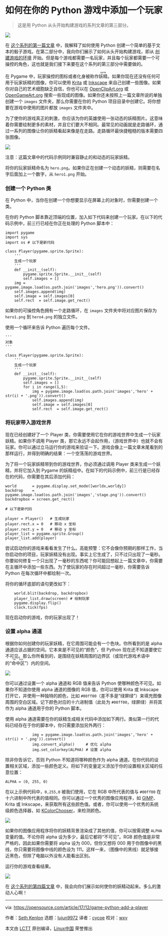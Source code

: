 [#]: collector: (lujun9972)
[#]: translator: (cycoe)
[#]: reviewer: (wxy)
[#]: publisher: (wxy)
[#]: url: (https://linux.cn/article-10858-1.html)
[#]: subject: (How to add a player to your Python game)
[#]: via: (https://opensource.com/article/17/12/game-python-add-a-player)
[#]: author: (Seth Kenlon https://opensource.com/users/seth)

如何在你的 Python 游戏中添加一个玩家
======
> 这是用 Python 从头开始构建游戏的系列文章的第三部分。

![](https://opensource.com/sites/default/files/styles/image-full-size/public/lead-images/python3-game.png?itok=jG9UdwC3)

在 [这个系列的第一篇文章][1] 中，我解释了如何使用 Python 创建一个简单的基于文本的骰子游戏。在第二部分中，我向你们展示了如何从头开始构建游戏，即从 [创建游戏的环境][2] 开始。但是每个游戏都需要一名玩家，并且每个玩家都需要一个可操控的角色，这也就是我们接下来要在这个系列的第三部分中需要做的。

在 Pygame 中，玩家操控的图标或者化身被称作<ruby>妖精<rt>sprite</rt></ruby>。如果你现在还没有任何可用于玩家妖精的图像，你可以使用 [Krita][3] 或 [Inkscape][4] 来自己创建一些图像。如果你对自己的艺术细胞缺乏自信，你也可以在 [OpenClipArt.org][5] 或 [OpenGameArt.org][6] 搜索一些现成的图像。如果你还未按照上一篇文章所说的单独创建一个 `images` 文件夹，那么你需要在你的 Python 项目目录中创建它。将你想要在游戏中使用的图片都放 `images` 文件夹中。

为了使你的游戏真正的刺激，你应该为你的英雄使用一张动态的妖精图片。这意味着你需要绘制更多的素材，并且它们要大不相同。最常见的动画就是走路循环，通过一系列的图像让你的妖精看起来像是在走路。走路循环最快捷粗糙的版本需要四张图像。

![](https://opensource.com/sites/default/files/u128651/walk-cycle-poses.jpg)

注意：这篇文章中的代码示例同时兼容静止的和动态的玩家妖精。

将你的玩家妖精命名为 `hero.png`。如果你正在创建一个动态的妖精，则需要在名字后面加上一个数字，从 `hero1.png` 开始。

### 创建一个 Python 类

在 Python 中，当你在创建一个你想要显示在屏幕上的对象时，你需要创建一个类。

在你的 Python 脚本靠近顶端的位置，加入如下代码来创建一个玩家。在以下的代码示例中，前三行已经在你正在处理的 Python 脚本中：

```
import pygame
import sys
import os # 以下是新代码

class Player(pygame.sprite.Sprite):
    '''
    生成一个玩家
    '''
    def __init__(self):
        pygame.sprite.Sprite.__init__(self)
        self.images = []
    img = pygame.image.load(os.path.join('images','hero.png')).convert()
    self.images.append(img)
    self.image = self.images[0]
    self.rect  = self.image.get_rect()
```

如果你的可操控角色拥有一个走路循环，在 `images` 文件夹中将对应图片保存为 `hero1.png` 到 `hero4.png` 的独立文件。

使用一个循环来告诉 Python 遍历每个文件。

```
'''
对象
'''

class Player(pygame.sprite.Sprite):
    '''
    生成一个玩家
    '''
    def __init__(self):
        pygame.sprite.Sprite.__init__(self)
        self.images = []
        for i in range(1,5):
            img = pygame.image.load(os.path.join('images','hero' + str(i) + '.png')).convert()
            self.images.append(img)
            self.image = self.images[0]
            self.rect  = self.image.get_rect()
```

### 将玩家带入游戏世界

现在已经创建好了一个 Player 类，你需要使用它在你的游戏世界中生成一个玩家妖精。如果你不调用 Player 类，那它永远不会起作用，（游戏世界中）也就不会有玩家。你可以通过立马运行你的游戏来验证一下。游戏会像上一篇文章末尾看到的那样运行，并得到明确的结果：一个空荡荡的游戏世界。

为了将一个玩家妖精带到你的游戏世界，你必须通过调用 Player 类来生成一个妖精，并将它加入到 Pygame 的妖精组中。在如下的代码示例中，前三行是已经存在的代码，你需要在其后添加代码：

```
world       = pygame.display.set_mode([worldx,worldy])
backdrop    = pygame.image.load(os.path.join('images','stage.png')).convert()
backdropbox = screen.get_rect()

# 以下是新代码

player = Player()   # 生成玩家
player.rect.x = 0   # 移动 x 坐标
player.rect.y = 0   # 移动 y 坐标
player_list = pygame.sprite.Group()
player_list.add(player)
```

尝试启动你的游戏来看看发生了什么。高能预警：它不会像你预期的那样工作，当你启动你的项目，玩家妖精没有出现。事实上它生成了，只不过只出现了一毫秒。你要如何修复一个只出现了一毫秒的东西呢？你可能回想起上一篇文章中，你需要在主循环中添加一些东西。为了使玩家的存在时间超过一毫秒，你需要告诉 Python 在每次循环中都绘制一次。

将你的循环底部的语句更改如下：

```
    world.blit(backdrop, backdropbox)
    player_list.draw(screen) # 绘制玩家
    pygame.display.flip()
    clock.tick(fps)
```

现在启动你的游戏，你的玩家出现了！

### 设置 alpha 通道

根据你如何创建你的玩家妖精，在它周围可能会有一个色块。你所看到的是 alpha 通道应该占据的空间。它本来是不可见的“颜色”，但 Python 现在还不知道要使它不可见。那么你所看到的，是围绕在妖精周围的边界区（或现代游戏术语中的“<ruby>命中区<rt>hit box</rt></ruby>”）内的空间。

![](https://opensource.com/sites/default/files/u128651/greenscreen.jpg)

你可以通过设置一个 alpha 通道和 RGB 值来告诉 Python 使哪种颜色不可见。如果你不知道你使用 alpha 通道的图像的 RGB 值，你可以使用 Krita 或 Inkscape 打开它，并使用一种独特的颜色，比如 `#00ff00`（差不多是“绿屏绿”）来填充图像周围的空白区域。记下颜色对应的十六进制值（此处为 `#00ff00`，绿屏绿）并将其作为 alpha 通道用于你的 Python 脚本。

使用 alpha 通道需要在你的妖精生成相关代码中添加如下两行。类似第一行的代码已经存在于你的脚本中，你只需要添加另外两行：

```
            img = pygame.image.load(os.path.join('images','hero' + str(i) + '.png')).convert()
            img.convert_alpha()     # 优化 alpha
            img.set_colorkey(ALPHA) # 设置 alpha
```

除非你告诉它，否则 Python 不知道将哪种颜色作为 alpha 通道。在你代码的设置相关区域，添加一些颜色定义。将如下的变量定义添加于你的设置相关区域的任意位置：

```
ALPHA = (0, 255, 0)
```

在以上示例代码中，`0,255,0` 被我们使用，它在 RGB 中所代表的值与 `#00ff00` 在十六进制中所代表的值相同。你可以通过一个优秀的图像应用程序，如 [GIMP][7]、Krita 或 Inkscape，来获取所有这些颜色值。或者，你可以使用一个优秀的系统级颜色选择器，如 [KColorChooser][8]，来检测颜色。

![](https://opensource.com/sites/default/files/u128651/kcolor.png)

如果你的图像应用程序将你的妖精背景渲染成了其他的值，你可以按需调整 `ALPHA` 变量的值。不论你将 alpha 设为多少，最后它都将“不可见”。RGB 颜色值是非常严格的，因此如果你需要将 alpha 设为 000，但你又想将 000 用于你图像中的黑线，你只需要将图像中线的颜色设为 111。这样一来，（图像中的黑线）就足够接近黑色，但除了电脑以外没有人能看出区别。

运行你的游戏查看结果。

![](https://opensource.com/sites/default/files/u128651/alpha.jpg)

在 [这个系列的第四篇文章][9] 中，我会向你们展示如何使你的妖精动起来。多么的激动人心啊！

--------------------------------------------------------------------------------

via: https://opensource.com/article/17/12/game-python-add-a-player

作者：[Seth Kenlon][a]
选题：[lujun9972][b]
译者：[cycoe](https://github.com/cycoe)
校对：[wxy](https://github.com/wxy)

本文由 [LCTT](https://github.com/LCTT/TranslateProject) 原创编译，[Linux中国](https://linux.cn/) 荣誉推出

[a]: https://opensource.com/users/seth
[b]: https://github.com/lujun9972
[1]: https://linux.cn/article-9071-1.html
[2]: https://linux.cn/article-10850-1.html
[3]: http://krita.org
[4]: http://inkscape.org
[5]: http://openclipart.org
[6]: https://opengameart.org/
[7]: http://gimp.org
[8]: https://github.com/KDE/kcolorchooser
[9]: https://opensource.com/article/17/12/program-game-python-part-4-moving-your-sprite
